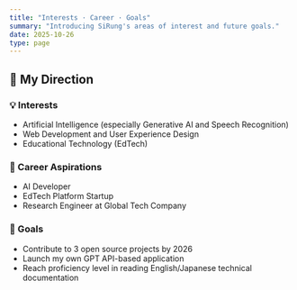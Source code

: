 ```yaml
---
title: "Interests · Career · Goals"
summary: "Introducing SiRung's areas of interest and future goals."
date: 2025-10-26
type: page
---
```


## 🎯 My Direction

### 💡 Interests

- Artificial Intelligence (especially Generative AI and Speech Recognition)
- Web Development and User Experience Design
- Educational Technology (EdTech)

### 🔭 Career Aspirations

- AI Developer
- EdTech Platform Startup
- Research Engineer at Global Tech Company

### 🌱 Goals

- Contribute to 3 open source projects by 2026
- Launch my own GPT API-based application
- Reach proficiency level in reading English/Japanese technical documentation
